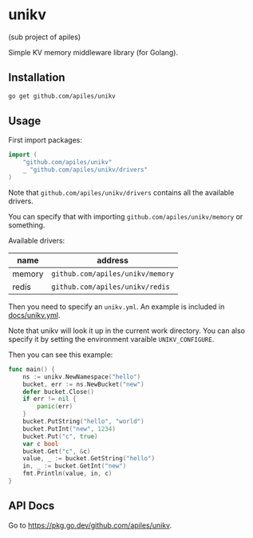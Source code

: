 # unikv

(sub project of apiles)

Simple KV memory middleware library (for Golang).

## Installation

```bash
go get github.com/apiles/unikv
```

## Usage

First import packages:

```go
import (
    "github.com/apiles/unikv"
    _ "github.com/apiles/unikv/drivers"
)
```

Note that `github.com/apiles/unikv/drivers` contains all the available drivers.

You can specify that with importing `github.com/apiles/unikv/memory` or something.

Available drivers:

| name   | address                          |
| ------ | -------------------------------- |
| memory | `github.com/apiles/unikv/memory` |
| redis  | `github.com/apiles/unikv/redis`  |

Then you need to specify an `unikv.yml`. An example is included in [docs/unikv.yml](docs/unikv.yml).

Note that unikv will look it up in the current work directory. You can also specify it by setting the environment varaible `UNIKV_CONFIGURE`.

Then you can see this example:

```go
func main() {
    ns := unikv.NewNamespace("hello")
    bucket, err := ns.NewBucket("new")
    defer bucket.Close()
    if err != nil {
        panic(err)
    }
    bucket.PutString("hello", "world")
    bucket.PutInt("new", 1234)
    bucket.Put("c", true)
    var c bool
    bucket.Get("c", &c)
    value, _ := bucket.GetString("hello")
    in, _ := bucket.GetInt("new")
    fmt.Println(value, in, c)
}
```

## API Docs

Go to <https://pkg.go.dev/github.com/apiles/unikv>.
